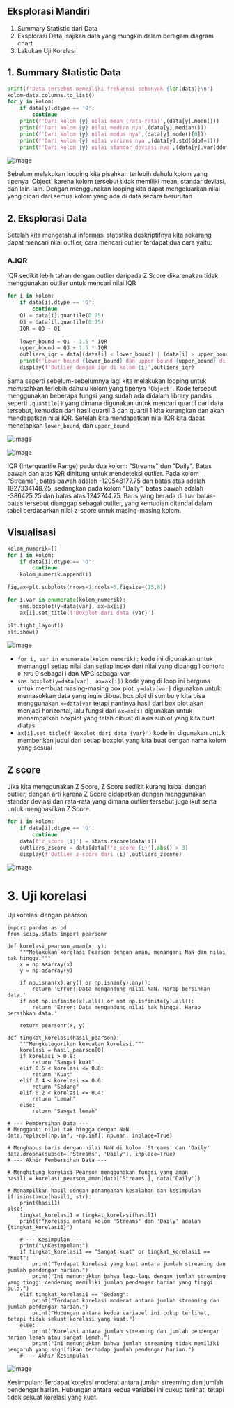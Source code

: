 ## Eksplorasi Mandiri

1. Summary Statistic dari Data
2. Eksplorasi Data, sajikan data yang mungkin dalam beragam diagram chart
3. Lakukan Uji Korelasi

## 1. Summary Statistic Data
```py
print(f"Data tersebut memeiliki frekuensi sebanyak {len(data)}\n")
kolom=data.columns.to_list()
for y in kolom:
    if data[y].dtype == 'O':
        continue
    print(f'Dari kolom {y} nilai mean (rata-rata)',(data[y].mean()))
    print(f'Dari kolom {y} nilai median nya',(data[y].median()))
    print(f'Dari kolom {y} nilai modus nya',(data[y].mode()[0]))
    print(f'Dari kolom {y} nilai varians nya',(data[y].std(ddof=1)))
    print(f'Dari kolom {y} nilai standar deviasi nya',(data[y].var(ddof=1)),'\n')
```

![image](https://github.com/user-attachments/assets/ee81e7e5-41b2-4980-8e72-e60c8334220c)

Sebelum melakukan looping kita pisahkan terlebih dahulu kolom yang tipenya 'Object' karena kolom tersebut tidak memiliki mean, standar deviasi, dan lain-lain. Dengan menggunakan looping kita dapat mengeluarkan nilai yang dicari dari semua kolom yang ada di data secara berurutan

## 2. Eksplorasi Data
Setelah kita mengetahui informasi statistika deskriptifnya kita sekarang dapat mencari nilai outlier, cara mencari outlier terdapat dua cara yaitu:

### A.IQR
IQR sedikit lebih tahan dengan outlier daripada Z Score dikarenakan tidak menggunakan outlier untuk mencari nilai IQR

```py
for i in kolom:
    if data[i].dtype == 'O':
        continue
    Q1 = data[i].quantile(0.25)
    Q3 = data[i].quantile(0.75)
    IQR = Q3 - Q1
    
    lower_bound = Q1 - 1.5 * IQR
    upper_bound = Q3 + 1.5 * IQR
    outliers_iqr = data[(data[i] < lower_bound) | (data[i] > upper_bound)]
    print(f'Lower bound {lower_bound} dan upper bound {upper_bound} di kolom {i}')
    display(f'Outlier dengan iqr di kolom {i}',outliers_iqr)
```

Sama seperti sebelum-sebelumnya lagi kita melakukan looping untuk memisahkan terlebih dahulu kolom yang tipenya `'Object'`. Kode tersebut menggunakan beberapa fungsi yang sudah ada didalam library pandas seperti `.quantile()` yang dimana digunakan untuk mencari quartil dari data tersebut, kemudian dari hasil quartil 3 dan quartil 1 kita kurangkan dan akan mendapatkan nilai IQR. Setelah kita mendapatkan nilai IQR kita dapat menetapkan `lower_bound`, dan `upper_bound`

![image](https://github.com/user-attachments/assets/c907b8da-05ad-4592-be41-81dd971d24bc)

![image](https://github.com/user-attachments/assets/74898491-059c-41fe-8db9-3de842d2b429)

IQR (Interquartile Range) pada dua kolom: "Streams" dan "Daily". Batas bawah dan atas IQR dihitung untuk mendeteksi outlier. Pada kolom "Streams", batas bawah adalah -120548177.75 dan batas atas adalah 1827334148.25, sedangkan pada kolom "Daily", batas bawah adalah -386425.25 dan batas atas 1242744.75. Baris yang berada di luar batas-batas tersebut dianggap sebagai outlier, yang kemudian ditandai dalam tabel berdasarkan nilai z-score untuk masing-masing kolom. 

## Visualisasi
```py
kolom_numerik=[]
for i in kolom:
    if data[i].dtype == 'O':
        continue
    kolom_numerik.append(i)

fig,ax=plt.subplots(nrows=1,ncols=5,figsize=(15,8))

for i,var in enumerate(kolom_numerik):
    sns.boxplot(y=data[var], ax=ax[i])
    ax[i].set_title(f'Boxplot dari data {var}')

plt.tight_layout()
plt.show()
```

![image](https://github.com/user-attachments/assets/d61f1059-376f-4183-aa48-3d6d57dadebf)


- `for i, var in enumerate(kolom_numerik):` kode ini digunakan untuk memanggil setiap nilai dan setiap index dari nilai yang dipanggil contoh: `0 MPG` 0 sebagai i dan MPG sebagai var
- `sns.boxplot(y=data[var], ax=ax[i])` kode yang di loop ini berguna untuk membuat masing-masing box plot. `y=data[var]` digunakan untuk memasukkan data yang ingin dibuat box plot di sumbu y kita bisa menggunakan `x=data[var` tetapi nantinya hasil dari box plot akan menjadi horizontal, lalu fungsi dari `ax=ax[i]` digunakan untuk menempatkan boxplot yang telah dibuat di axis sublot yang kita buat diatas
- `ax[i].set_title(f'Boxplot dari data {var}')` kode ini digunakan untuk memberikan judul dari setiap boxplot yang kita buat dengan nama kolom yang sesuai



## Z score
Jika kita menggunakan Z Score, Z Score sedikit kurang kebal dengan outlier, dengan arti karena Z Score didapatkan dengan menggunakan standar deviasi dan rata-rata yang dimana outlier tersebut juga ikut serta untuk menghasilkan Z Score.

```py
for i in kolom:
    if data[i].dtype == 'O':
        continue
    data[f'z_score {i}'] = stats.zscore(data[i])
    outliers_zscore = data[data[f'z_score {i}'].abs() > 3]
    display(f'Outlier z-score dari {i}',outliers_zscore)
```

![image](https://github.com/user-attachments/assets/cad7ba8b-7bf0-467f-881b-0c8e6a33e1a5)

# 3. Uji korelasi
Uji korelasi dengan pearson

```pyimport numpy as np
import pandas as pd
from scipy.stats import pearsonr

def korelasi_pearson_aman(x, y):
    """Melakukan korelasi Pearson dengan aman, menangani NaN dan nilai tak hingga."""
    x = np.asarray(x)
    y = np.asarray(y)

    if np.isnan(x).any() or np.isnan(y).any():
        return 'Error: Data mengandung nilai NaN. Harap bersihkan data.'
    if not np.isfinite(x).all() or not np.isfinite(y).all():
        return 'Error: Data mengandung nilai tak hingga. Harap bersihkan data.'
    
    return pearsonr(x, y)

def tingkat_korelasi(hasil_pearson):
    """Mengkategorikan kekuatan korelasi."""
    korelasi = hasil_pearson[0]
    if korelasi > 0.8:
        return "Sangat kuat"
    elif 0.6 < korelasi <= 0.8:
        return "Kuat"
    elif 0.4 < korelasi <= 0.6:
        return "Sedang"
    elif 0.2 < korelasi <= 0.4:
        return "Lemah"
    else:
        return "Sangat lemah"

# --- Pembersihan Data ---
# Mengganti nilai tak hingga dengan NaN
data.replace([np.inf, -np.inf], np.nan, inplace=True)

# Menghapus baris dengan nilai NaN di kolom 'Streams' dan 'Daily'
data.dropna(subset=['Streams', 'Daily'], inplace=True)
# --- Akhir Pembersihan Data ---

# Menghitung korelasi Pearson menggunakan fungsi yang aman
hasil1 = korelasi_pearson_aman(data['Streams'], data['Daily'])

# Menampilkan hasil dengan penanganan kesalahan dan kesimpulan
if isinstance(hasil1, str):
    print(hasil1)
else:
    tingkat_korelasi1 = tingkat_korelasi(hasil1)
    print(f"Korelasi antara kolom 'Streams' dan 'Daily' adalah {tingkat_korelasi1}")

    # --- Kesimpulan ---
    print("\nKesimpulan:")
    if tingkat_korelasi1 == "Sangat kuat" or tingkat_korelasi1 == "Kuat":
        print("Terdapat korelasi yang kuat antara jumlah streaming dan jumlah pendengar harian.")
        print("Ini menunjukkan bahwa lagu-lagu dengan jumlah streaming yang tinggi cenderung memiliki jumlah pendengar harian yang tinggi pula.")
    elif tingkat_korelasi1 == "Sedang":
        print("Terdapat korelasi moderat antara jumlah streaming dan jumlah pendengar harian.")
        print("Hubungan antara kedua variabel ini cukup terlihat, tetapi tidak sekuat korelasi yang kuat.")
    else:
        print("Korelasi antara jumlah streaming dan jumlah pendengar harian lemah atau sangat lemah.")
        print("Ini menunjukkan bahwa jumlah streaming tidak memiliki pengaruh yang signifikan terhadap jumlah pendengar harian.")
    # --- Akhir Kesimpulan ---
```
![image](https://github.com/user-attachments/assets/fa1f9fe6-46c4-4f62-b1a2-eda3a4e5810d)

Kesimpulan:
Terdapat korelasi moderat antara jumlah streaming dan jumlah pendengar harian.
Hubungan antara kedua variabel ini cukup terlihat, tetapi tidak sekuat korelasi yang kuat.

